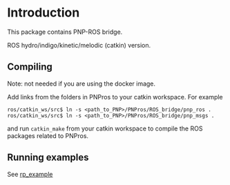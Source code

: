 # Introduction

This package contains PNP-ROS bridge.

ROS hydro/indigo/kinetic/melodic (catkin) version.

## Compiling 

Note: not needed if you are using the docker image.

Add links from the folders in PNPros to your catkin workspace.
For example

    ros/catkin_ws/src$ ln -s <path_to_PNP>/PNPros/ROS_bridge/pnp_ros .
    ros/catkin_ws/src$ ln -s <path_to_PNP>/PNPros/ROS_bridge/pnp_msgs .

and run `catkin_make` from your catkin workspace
to compile the ROS packages related to PNPros.

## Running examples

See  [rp_example](/PNPros/examples/rp_example)

